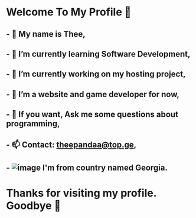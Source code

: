 # Welcome To My Profile 👋

## - 🔭 My name is Thee,
## - 🌱 I’m currently learning Software Development,
## - 👯 I’m currently working on my hosting project,
## - 🤔 I’m a website and game developer for now,
## - 💬 If you want, Ask me some questions about programming,
## - 📫 Contact: theepandaa@top.ge,
## - ![image](https://github.com/Pand3raa/pand3raa/assets/65364131/0d350ab0-63c3-4c7b-9783-eb7c878fb9c4) I'm from country named Georgia.

# Thanks for visiting my profile. Goodbye 👋
